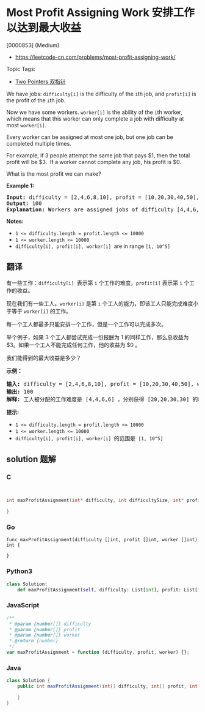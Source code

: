 # Most Profit Assigning Work 安排工作以达到最大收益

[0000853] (Medium)

- https://leetcode-cn.com/problems/most-profit-assigning-work/

Topic Tags:

- [Two Pointers 双指针](https://leetcode-cn.com/tag/two-pointers/)

We have jobs: `difficulty[i]` is the difficulty of the `i`th job, and `profit[i]` is the profit of the `i`th job.

Now we have some workers. `worker[i]` is the ability of the `i`th worker, which means that this worker can only complete a job with difficulty at most `worker[i]`.

Every worker can be assigned at most one job, but one job can be completed multiple times.

For example, if 3 people attempt the same job that pays $1, then the total profit will be $3.  If a worker cannot complete any job, his profit is \$0.

What is the most profit we can make?

**Example 1:**

<pre><strong>Input: </strong>difficulty = [2,4,6,8,10], profit = [10,20,30,40,50], worker = [4,5,6,7]
<strong>Output: </strong>100 
<strong>Explanation: W</strong>orkers are assigned jobs of difficulty [4,4,6,6] and they get profit of [20,20,30,30] seperately.</pre>

**Notes:**

- `1 <= difficulty.length = profit.length <= 10000`
- `1 <= worker.length <= 10000`
- `difficulty[i], profit[i], worker[i]`  are in range `[1, 10^5]`

## 翻译

有一些工作：`difficulty[i]`  表示第 `i` 个工作的难度，`profit[i]` 表示第 `i` 个工作的收益。

现在我们有一些工人。`worker[i]` 是第 `i` 个工人的能力，即该工人只能完成难度小于等于 `worker[i]` 的工作。

每一个工人都最多只能安排一个工作，但是一个工作可以完成多次。

举个例子，如果 3 个工人都尝试完成一份报酬为 1 的同样工作，那么总收益为 $3。如果一个工人不能完成任何工作，他的收益为 $0 。

我们能得到的最大收益是多少？

**示例：**

<pre><strong>输入: </strong>difficulty = [2,4,6,8,10], profit = [10,20,30,40,50], worker = [4,5,6,7]
<strong>输出: </strong>100 
<strong>解释: </strong>工人被分配的工作难度是 [4,4,6,6] ，分别获得 [20,20,30,30] 的收益。</pre>

**提示:**

- `1 <= difficulty.length = profit.length <= 10000`
- `1 <= worker.length <= 10000`
- `difficulty[i], profit[i], worker[i]`  的范围是  `[1, 10^5]`

## solution 题解

### C

```c


int maxProfitAssignment(int* difficulty, int difficultySize, int* profit, int profitSize, int* worker, int workerSize){

}


```

### Go

```golang
func maxProfitAssignment(difficulty []int, profit []int, worker []int) int {

}
```

### Python3

```python
class Solution:
    def maxProfitAssignment(self, difficulty: List[int], profit: List[int], worker: List[int]) -> int:

```

### JavaScript

```javascript
/**
 * @param {number[]} difficulty
 * @param {number[]} profit
 * @param {number[]} worker
 * @return {number}
 */
var maxProfitAssignment = function (difficulty, profit, worker) {};
```

### Java

```java
class Solution {
    public int maxProfitAssignment(int[] difficulty, int[] profit, int[] worker) {

    }
}
```
